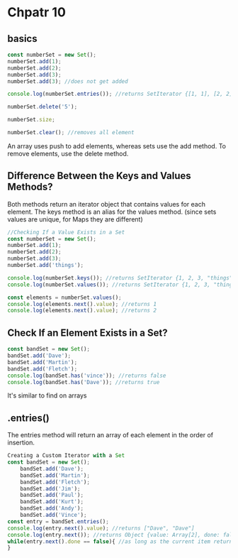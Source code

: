# Chpatr 10

## basics

```js
const numberSet = new Set();
numberSet.add(1);
numberSet.add(2);
numberSet.add(3);
numberSet.add(3); //does not get added

console.log(numberSet.entries()); //returns SetIterator {[1, 1], [2, 2], [3, 3]}

numberSet.delete('5');

numberSet.size;

numberSet.clear(); //removes all element
```

An array uses push to add elements, whereas sets use the add method. To remove elements, use the delete method.

## Difference Between the Keys and Values Methods?

Both methods return an iterator object that contains values for each element. The keys method is an alias for the values
method. (since sets values are unique, for Maps they are different)

```js
//Checking If a Value Exists in a Set
const numberSet = new Set();
numberSet.add(1);
numberSet.add(2);
numberSet.add(3);
numberSet.add('things');

console.log(numberSet.keys()); //returns SetIterator {1, 2, 3, "things"}
console.log(numberSet.values()); //returns SetIterator {1, 2, 3, "things"}

const elements = numberSet.values();
console.log(elements.next().value); //returns 1
console.log(elements.next().value); //returns 2
```

## Check If an Element Exists in a Set?

```js
const bandSet = new Set();
bandSet.add('Dave');
bandSet.add('Martin');
bandSet.add('Fletch');
console.log(bandSet.has('vince')); //returns false
console.log(bandSet.has('Dave')); //returns true
```

It's similar to find on arrays

## .entries()

The entries method will return an array of each element in the order of insertion.

```js
Creating a Custom Iterator with a Set
const bandSet = new Set();
    bandSet.add('Dave');
    bandSet.add('Martin');
    bandSet.add('Fletch');
    bandSet.add('Jim');
    bandSet.add('Paul');
    bandSet.add('Kurt');
    bandSet.add('Andy');
    bandSet.add('Vince');
const entry = bandSet.entries();
console.log(entry.next().value); //returns ["Dave", "Dave"]
console.log(entry.next()); //returns Object {value: Array[2], done: false}
while(entry.next().done == false){ //as long as the current item returns false then keep going console.log(entry.next().value)
}
```
